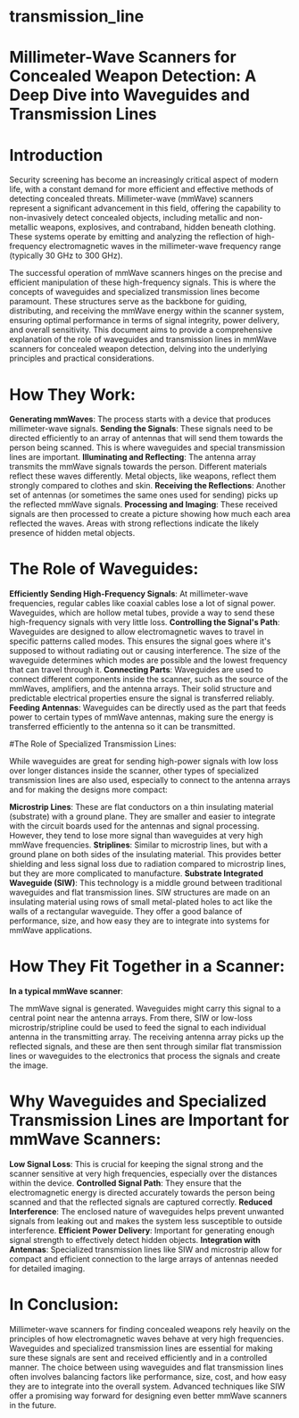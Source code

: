 # transmission_line
# Millimeter-Wave Scanners for Concealed Weapon Detection: A Deep Dive into Waveguides and Transmission Lines
# Introduction
Security screening has become an increasingly critical aspect of modern life, with a constant demand for more efficient and effective methods of detecting concealed threats. Millimeter-wave (mmWave) scanners represent a significant advancement in this field, offering the capability to non-invasively detect concealed objects, including metallic and non-metallic weapons, explosives, and contraband, hidden beneath clothing. These systems operate by emitting and analyzing the reflection of high-frequency electromagnetic waves in the millimeter-wave frequency range (typically 30 GHz to 300 GHz).

The successful operation of mmWave scanners hinges on the precise and efficient manipulation of these high-frequency signals. This is where the concepts of waveguides and specialized transmission lines become paramount. These structures serve as the backbone for guiding, distributing, and receiving the mmWave energy within the scanner system, ensuring optimal performance in terms of signal integrity, power delivery, and overall sensitivity. This document aims to provide a comprehensive explanation of the role of waveguides and transmission lines in mmWave scanners for concealed weapon detection, delving into the underlying principles and practical considerations.



# How They Work:

**Generating mmWaves**: The process starts with a device that produces millimeter-wave signals.
**Sending the Signals**: These signals need to be directed efficiently to an array of antennas that will send them towards the person being scanned. This is where waveguides and special transmission lines are important.
**Illuminating and Reflecting**: The antenna array transmits the mmWave signals towards the person. Different materials reflect these waves differently. Metal objects, like weapons, reflect them strongly compared to clothes and skin.
**Receiving the Reflections**: Another set of antennas (or sometimes the same ones used for sending) picks up the reflected mmWave signals.
**Processing and Imaging**: These received signals are then processed to create a picture showing how much each area reflected the waves. Areas with strong reflections indicate the likely presence of hidden metal objects.

# The Role of Waveguides:

**Efficiently Sending High-Frequency Signals**: At millimeter-wave frequencies, regular cables like coaxial cables lose a lot of signal power. Waveguides, which are hollow metal tubes, provide a way to send these high-frequency signals with very little loss.
**Controlling the Signal's Path**: Waveguides are designed to allow electromagnetic waves to travel in specific patterns called modes. This ensures the signal goes where it's supposed to without radiating out or causing interference. The size of the waveguide determines which modes are possible and the lowest frequency that can travel through it.
**Connecting Parts**: Waveguides are used to connect different components inside the scanner, such as the source of the mmWaves, amplifiers, and the antenna arrays. Their solid structure and predictable electrical properties ensure the signal is transferred reliably.
**Feeding Antennas**: Waveguides can be directly used as the part that feeds power to certain types of mmWave antennas, making sure the energy is transferred efficiently to the antenna so it can be transmitted.

#The Role of Specialized Transmission Lines:

While waveguides are great for sending high-power signals with low loss over longer distances inside the scanner, other types of specialized transmission lines are also used, especially to connect to the antenna arrays and for making the designs more compact:

**Microstrip Lines**: These are flat conductors on a thin insulating material (substrate) with a ground plane. They are smaller and easier to integrate with the circuit boards used for the antennas and signal processing. However, they tend to lose more signal than waveguides at very high mmWave frequencies.
**Striplines**: Similar to microstrip lines, but with a ground plane on both sides of the insulating material. This provides better shielding and less signal loss due to radiation compared to microstrip lines, but they are more complicated to manufacture.
**Substrate Integrated Waveguide (SIW)**: This technology is a middle ground between traditional waveguides and flat transmission lines. SIW structures are made on an insulating material using rows of small metal-plated holes to act like the walls of a rectangular waveguide. They offer a good balance of performance, size, and how easy they are to integrate into systems for mmWave applications.

# How They Fit Together in a Scanner:

**In a typical mmWave scanner**:

The mmWave signal is generated.
Waveguides might carry this signal to a central point near the antenna arrays.
From there, SIW or low-loss microstrip/stripline could be used to feed the signal to each individual antenna in the transmitting array.
The receiving antenna array picks up the reflected signals, and these are then sent through similar flat transmission lines or waveguides to the electronics that process the signals and create the image.

# Why Waveguides and Specialized Transmission Lines are Important for mmWave Scanners:

**Low Signal Loss**: This is crucial for keeping the signal strong and the scanner sensitive at very high frequencies, especially over the distances within the device.
**Controlled Signal Path**: They ensure that the electromagnetic energy is directed accurately towards the person being scanned and that the reflected signals are captured correctly.
**Reduced Interference**: The enclosed nature of waveguides helps prevent unwanted signals from leaking out and makes the system less susceptible to outside interference.
**Efficient Power Delivery**: Important for generating enough signal strength to effectively detect hidden objects.
**Integration with Antennas**: Specialized transmission lines like SIW and microstrip allow for compact and efficient connection to the large arrays of antennas needed for detailed imaging.

# In Conclusion:

Millimeter-wave scanners for finding concealed weapons rely heavily on the principles of how electromagnetic waves behave at very high frequencies. Waveguides and specialized transmission lines are essential for making sure these signals are sent and received efficiently and in a controlled manner. The choice between using waveguides and flat transmission lines often involves balancing factors like performance, size, cost, and how easy they are to integrate into the overall system. Advanced techniques like SIW offer a promising way forward for designing even better mmWave scanners in the future.





